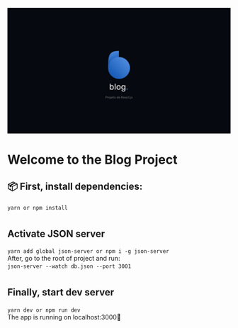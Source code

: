 ![Cover Blog](public/img/cover.png)

# Welcome to the Blog Project

## 📦 First, install dependencies:

`yarn or npm install`

#

## Activate JSON server

`yarn add global json-server or npm i -g json-server`
<br/>
After, go to the root of project and run:
<br/>
`json-server --watch db.json --port 3001`

#

## Finally, start dev server

`yarn dev or npm run dev`
<br/>
The app is running on localhost:3000🎉
